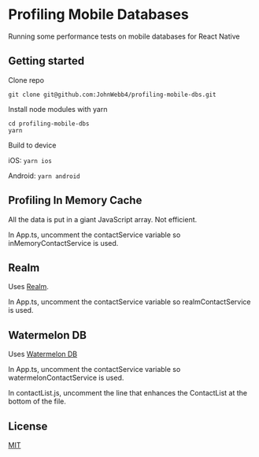 # Profiling Mobile Databases

Running some performance tests on mobile databases for React Native

## Getting started

Clone repo

```
git clone git@github.com:JohnWebb4/profiling-mobile-dbs.git
```

Install node modules with yarn

```
cd profiling-mobile-dbs
yarn
```

Build to device

iOS: `yarn ios`

Android: `yarn android`

## Profiling In Memory Cache

All the data is put in a giant JavaScript array. Not efficient.

In App.ts, uncomment the contactService variable so inMemoryContactService is used.

## Realm

Uses [Realm](https://www.npmjs.com/package/realm).

In App.ts, uncomment the contactService variable so realmContactService is used.

## Watermelon DB

Uses [Watermelon DB](https://www.npmjs.com/package/@nozbe/watermelondb)

In App.ts, uncomment the contactService variable so watermelonContactService is used.

In contactList.js, uncomment the line that enhances the ContactList at the bottom of the file.

## License

[MIT](/LICENSE)

